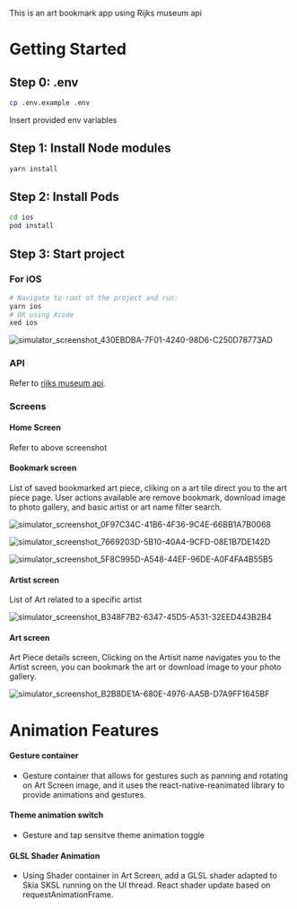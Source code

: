 This is an art bookmark app using Rijks museum api

# Getting Started
## Step 0: .env 
```bash
cp .env.example .env
```
Insert provided env variables

## Step 1: Install Node modules
```bash
yarn install
```
## Step 2: Install Pods
```bash
cd ios
pod install
```
## Step 3: Start project
### For iOS
```bash
# Navigate to root of the project and run:
yarn ios
# OR using Xcode
xed ios 
```

![simulator_screenshot_430EBDBA-7F01-4240-98D6-C250D78773AD](https://github.com/KevTiv/rijks_museum/assets/62612841/9b778726-6fd8-4927-ba8c-22c579c94097)

### API
Refer to [rijks museum api](https://data.rijksmuseum.nl/object-metadata/api/).


### Screens
#### Home Screen
Refer to above screenshot
#### Bookmark screen
List of saved bookmarked art piece, cliking on a art tile direct you to the art piece page. 
User actions available are remove bookmark, download image to photo gallery, and basic artist or art name filter search.

![simulator_screenshot_0F97C34C-41B6-4F36-9C4E-66BB1A7B0068](https://github.com/KevTiv/rijks_museum/assets/62612841/cb28ce3f-7395-4016-9a41-6fa7e8a6352b)

![simulator_screenshot_7669203D-5B10-40A4-9CFD-08E1B7DE142D](https://github.com/KevTiv/rijks_museum/assets/62612841/a2748946-1f6e-45b0-832f-2050d526d8e3)

![simulator_screenshot_5F8C995D-A548-44EF-96DE-A0F4FA4B55B5](https://github.com/KevTiv/rijks_museum/assets/62612841/d976b35d-d746-45b5-8928-8aec171b3e82)

#### Artist screen
List of Art related to a specific artist

![simulator_screenshot_B348F7B2-6347-45D5-A531-32EED443B2B4](https://github.com/KevTiv/rijks_museum/assets/62612841/2d18bce0-12d8-4ab5-b078-1288abb19bb4)

#### Art screen
Art Piece details screen, Clicking on the Artisit name navigates you to the Artist screen, you can bookmark the art or download image to your photo gallery.

![simulator_screenshot_B2B8DE1A-680E-4976-AA5B-D7A9FF1645BF](https://github.com/KevTiv/rijks_museum/assets/62612841/4f764270-3b79-44f4-9629-e7ff2ce62d3f)

# Animation Features
#### Gesture container
- Gesture container that allows for gestures such as panning and
rotating on Art Screen image, and it uses the 
react-native-reanimated library to provide animations and gestures. 

#### Theme animation switch
- Gesture and tap sensitve theme animation toggle

#### GLSL Shader Animation
- Using Shader container in Art Screen, add a GLSL shader adapted to 
Skia SKSL running on the UI thread. React shader update based on 
requestAnimationFrame.


